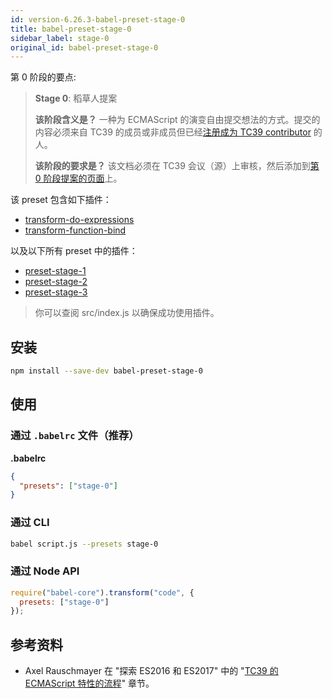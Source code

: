 ```yaml
---
id: version-6.26.3-babel-preset-stage-0
title: babel-preset-stage-0
sidebar_label: stage-0
original_id: babel-preset-stage-0
---
```


第 0 阶段的要点:

> **Stage 0**: 稻草人提案
>
> **该阶段含义是？** 一种为 ECMAScript 的演变自由提交想法的方式。提交的内容必须来自 TC39 的成员或非成员但已经[注册成为 TC39 contributor](http://www.ecma-international.org/memento/contribute_TC39_Royalty_Free_Task_Group.php) 的人。
>
> **该阶段的要求是？** 该文档必须在 TC39 会议（源）上审核，然后添加到[第 0 阶段提案的页面](https://github.com/tc39/proposals/blob/master/stage-0-proposals.md)上。

该 preset 包含如下插件：

- [transform-do-expressions](babel-plugin-transform-do-expressions)
- [transform-function-bind](babel-plugin-transform-function-bind)

以及以下所有 preset 中的插件：

- [preset-stage-1](babel-preset-stage-1)
- [preset-stage-2](babel-preset-stage-2)
- [preset-stage-3](babel-preset-stage-3)

> 你可以查阅 src/index.js 以确保成功使用插件。

## 安装

```sh
npm install --save-dev babel-preset-stage-0
```

## 使用

### 通过 `.babelrc` 文件（推荐）

**.babelrc**

```json
{
  "presets": ["stage-0"]
}
```

### 通过 CLI

```sh
babel script.js --presets stage-0
```

### 通过 Node API

```javascript
require("babel-core").transform("code", {
  presets: ["stage-0"]
});
```

## 参考资料

- Axel Rauschmayer 在 "探索 ES2016 和 ES2017" 中的 "[TC39 的 ECMAScript 特性的流程](http://exploringjs.com/es2016-es2017/ch_tc39-process.html)" 章节。
